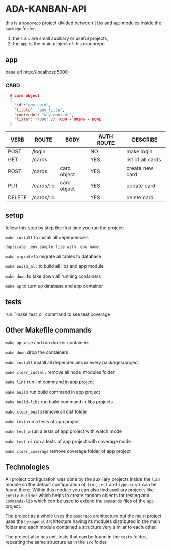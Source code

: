 # ADA-KANBAN-API

this is a `monorepo` project divided between `libs` and `app` modules inside the `package` folder.

1) the `libs` are small auxiliary or useful projects, 
2) the `app` is the main project of this monorepo.

## app

base url http://localhost:5000

### CARD

```json
  # card object
  {
    "id":"any_uuid",
    "titulo": "any_title",
    "conteudo": "any_content",
    "lista": "TODO" // TODO - DOING - DONE
  }
```

VERB   | ROUTE                 | BODY          | AUTH ROUTE | DESCRIBE                         |
---    | ---                   | ---           | ---        | ---                              |
POST   | /login                |               |    NO      | make login                       | 
GET    | /cards                |               |   YES      | list of all cards                |
POST   | /cards                | card object   |   YES      | create new card                  |
PUT    | /cards/:id            | card object   |   YES      | update card                      |
DELETE | /cards/:id            |               |   YES      | delete card                      |

## setup

follow this step by step the first time you run the project:

`make install` to install all dependencies

`duplicate .env.sample file with .env name`

`make migrate` to migrate all tables to database

`make build_all` to build all libs and app module

`make down` to take down all running containers

`make up` to turn up database and app container

## tests

run ``make test_ci` command to see test coverage

## Other Makefile commands

`make up` raise and run docker containers

`make down` drop the containers

`make install` install all dependencies in every packages/project

`make clear_install` remove all node_modules folder

`make lint` run lint command in app project

`make build` run build command in app project

`make build-libs` run build command in libs projects

`make clear_build` remove all dist folder

`make test` run a tests of app project

`make test_w` run a tests of app project with watch mode

`make test_ci` run a tests of app project with coverage mode

`make clear_coverage` remove coverage folder of app project

## Technologies

All project configuration was done by the auxiliary projects inside the `libs` module
so the default configuration of `lint`, `jest` and `typescript` can be found there.
Within this module you can also find auxiliary projects like `entity-builder` which helps 
to create random objects for testing and `commands-lib` which can be used to extend the `commands` files of the `app` project.

The project as a whole uses the `monorepo` architecture but the main project uses the `hexagonal` architecture
having its modules distributed in the main folder and each module contained a structure very similar to each other.

The project also has unit tests that can be found in the `tests` folder, repeating the same structure as in the `src` folder.
